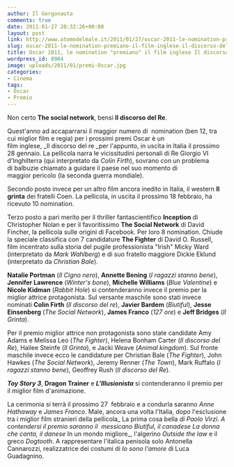 ```yaml
---
author: Il Gorgonauta
comments: true
date: 2011-01-27 20:32:26+00:00
layout: post
link: http://www.atomodelmale.it/2011/01/27/oscar-2011-le-nomination-premiano-il-film-inglese-il-discorso-del-re/
slug: oscar-2011-le-nomination-premiano-il-film-inglese-il-discorso-del-re
title: Oscar 2011, le nomination "premiano" il film inglese Il discorso del Re.
wordpress_id: 8904
image: uploads/2011/01/premi-Oscar.jpg
categories:
- Cinema
tags:
- Oscar
- Premio
---
```



Non certo **The social network**, bensì **Il discorso del Re**.

Quest'anno ad accaparrarsi il maggior numero di  nomination (ben 12, tra cui miglior film e regia) per i prossimi premi Oscar è un film inglese, _Il discorso del re _per l'appunto, in uscita in Italia il prossimo 28 gennaio. La pellicola narra le vicissitudini personali di Re Giorgio VI d'Inghilterra (qui interpretato da _Colin Firth_), sovrano con un problema di balbuzie chiamato a guidare il paese nel suo momento di maggior pericolo (la seconda guerra mondiale).

Secondo posto invece per un altro film ancora inedito in Italia, il western **Il grinta** dei fratelli Coen. La pellicola, in uscita il prossimo 18 febbraio, ha ricevuto 10 nomination.

Terzo posto a pari merito per il thriller fantascientifico **Inception** di Christopher Nolan e per il favoritissimo **The Social Network** di David Fincher, la pellicola sulle origini di Facebook. Per loro 8 nomination. Chiude la speciale classifica con 7 candidature **The Fighter** di David O. Russell, film incentrato sulla storia del pugile professionista "Irish" Micky Ward (interpretato da _Mark Wahlberg_) e di suo fratello maggiore Dickie Eklund (interpretato da _Christian Bale_).

**Natalie Portman** (_Il Cigno nero_), **Annette Bening** (_I ragazzi stanno bene_), **Jennifer Lawrence** (_Winter's bone_), **Michelle Williams** (_Blue Valentine_) e **Nicole Kidman** (_Rabbit Hole_) si contenderanno invece il premio per la miglior attrice protagonista. Sul versante maschile sono stati invece nominati **Colin Firth** (_Il discorso del re_), **Javier Bardem** (_Biutiful_), **Jesse Einsenberg** (_The Social Network_), **James Franco** (_127 ore_) e **Jeff Bridges** (_Il Grinta_).

Per il premio miglior attrice non protagonista sono state candidate Amy Adams e Melissa Leo (_The Fighter_), Helena Bonham Carter (_Il discorso del Re_), Hailee Steinfe (_Il Grinta_), e Jacki Weave (_Animal kingdom_). Sul fronte maschile invece ecco le candidature per Christian Bale (_The Fighter_), John Hawkes (_The Social Network_), Jeremy Renner (_The Town_), Mark Ruffalo (_I ragazzi stanno bene_), Geoffrey Rush (_Il discorso del Re_).

**_Toy Story 3_**, **Dragon Trainer** e **_L'Illusionista_** si contenderanno il premio per il miglior film d'animazione.

La cerimonia si terrà il prossimo 27  febbraio e a condurla saranno _Anne Hathaway_ e _James Franco_. Male, ancora una volta l'Italia, dopo l'esclusione tra i miglior film stranieri della pellicola_ La prima cosa bella _di Paolo Virzì. A contendersi il premio saranno il  messicano _Biutiful_, il canadese _La donna che canta_, il danese_ In un mondo migliore_, l'algerino _Outside the law_ e il greco _Dogtooth_. A rappresentare l'italica penisola solo Antonella Cannarozzi, realizzatrice dei costumi di _Io sono l'amore_ di Luca Guadagnino.
